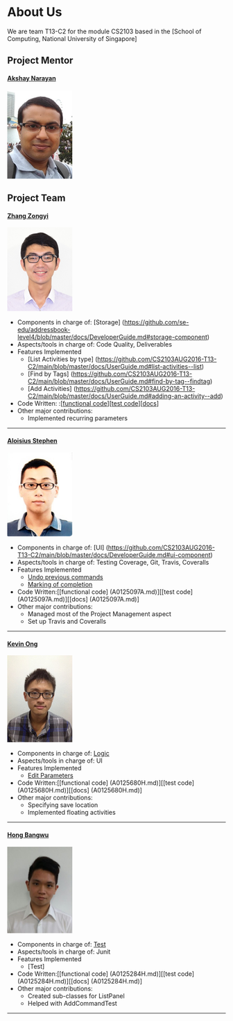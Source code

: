 # About Us

We are team T13-C2 for the module CS2103 based in the [School of Computing, National University of Singapore]

## Project Mentor

#### [Akshay Narayan](https://github.com/okkhoy)
<img src="images/AkshayNarayan.jpg" width="150"><br>


## Project Team

#### [Zhang Zongyi](http://github.com/zongyizzy)
<img src="images/Zongyi.jpg" width="150"><br>
* Components in charge of: [Storage] (https://github.com/se-edu/addressbook-level4/blob/master/docs/DeveloperGuide.md#storage-component)
* Aspects/tools in charge of: Code Quality, Deliverables
* Features Implemented
  * [List Activities by type] (https://github.com/CS2103AUG2016-T13-C2/main/blob/master/docs/UserGuide.md#list-activities--list)
  * [Find by Tags] (https://github.com/CS2103AUG2016-T13-C2/main/blob/master/docs/UserGuide.md#find-by-tag--findtag)
  * [Add Activities] (https://github.com/CS2103AUG2016-T13-C2/main/blob/master/docs/UserGuide.md#adding-an-activity--add)
* Code Written: :[[functional code](A0131813R.md)][[test code](A0131813R.md)][[docs](A0131813R.md)]
* Other major contributions:
  * Implemented recurring parameters
  
-----

#### [Aloisius Stephen](https://github.com/aloisiusStephen)
<img src="images/Aloisius.jpg" width="150"><br> 
* Components in charge of: [UI] (https://github.com/CS2103AUG2016-T13-C2/main/blob/master/docs/DeveloperGuide.md#ui-component)
* Aspects/tools in charge of: Testing Coverage, Git, Travis, Coveralls
* Features Implemented
  * [Undo previous commands](https://github.com/CS2103AUG2016-T13-C2/main/blob/master/docs/UserGuide.md#undoing-an-action--undo)
  * [Marking of completion](https://github.com/CS2103AUG2016-T13-C2/main/blob/master/docs/UserGuide.md#marking-an-activity-as-done-done)
* Code Written:[[functional code] (A0125097A.md)][[test code] (A0125097A.md)][[docs] (A0125097A.md)]
* Other major contributions:
  * Managed most of the Project Management aspect
  * Set up Travis and Coveralls

-----

#### [Kevin Ong](https://github.com/Kevin-Ong)
<img src="images/KevinOng.jpg" width="150"><br>
* Components in charge of:  [Logic](https://github.com/se-edu/addressbook-level4/blob/master/docs/DeveloperGuide.md#logic-component)
* Aspects/tools in charge of: UI
* Features Implemented
  * [Edit Parameters](https://github.com/CS2103AUG2016-T13-C2/main/blob/master/docs/UserGuide.md#editing-an-activity--edit)
* Code Written:[[functional code] (A0125680H.md)][[test code] (A0125680H.md)][[docs] (A0125680H.md)]
* Other major contributions:
  * Specifying save location
  * Implemented floating activities

-----

#### [Hong Bangwu](https://github.com/ndt93)
<img src="images/Bangwu.jpg" width="150"><br> 
* Components in charge of: [Test](https://github.com/CS2103AUG2016-T13-C2/main/blob/master/docs/DeveloperGuide.md#testing)
* Aspects/tools in charge of: Junit
* Features Implemented
  * [Test]
* Code Written:[[functional code] (A0125284H.md)][[test code] (A0125284H.md)][[docs] (A0125284H.md)]
* Other major contributions:
  * Created sub-classes for ListPanel
  * Helped with AddCommandTest
  
-----